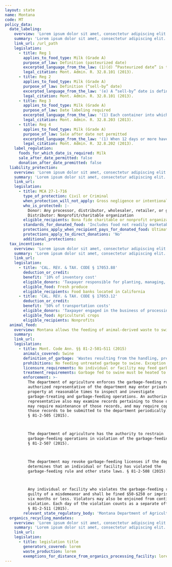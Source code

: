 ```yaml
---
layout: state
name: Montana
code: MT
policy_data:
  date_labeling:
    overview: 'Lorem ipsum dolor sit amet, consectetur adipiscing elit. Curabitur tellus mi, consequat at laoreet eget, vestibulum nec dolor. Vivamus volutpat quam ac quam bibendum rutrum.'
    summary: 'Lorem ipsum dolor sit amet, consectetur adipiscing elit. Curabitur tellus mi, consequat at laoreet eget, vestibulum nec dolor. Vivamus volutpat quam ac quam bibendum rutrum.'
    link_url: /url_path
    legislation:
      - title: Reg 1
        applies_to_food_type: Milk (Grade A)
        purpose_of_law: Definition (pasteurized date)
        excerpted_language_from_the_law: (1)(d) “Pasteurized date” is the same date a unit of milk completes pasteurization.
        legal_citation: Mont. Admin. R. 32.8.101 (2013).
      - title: Reg 2
        applies_to_food_type: Milk (Grade A)
        purpose_of_law: Definition (“sell-by” date)
        excerpted_language_from_the_law: '(e) A “sell-by” date is defined as the 12th consecutive day, never to exceed 288 hours, following pasteurization of a unit of milk.'
        legal_citation: Mont. Admin. R. 32.8.101 (2013).
      - title: Reg 3
        applies_to_food_type: Milk (Grade A)
        purpose_of_law: Date labeling required
        excerpted_language_from_the_law: '(1) Each container into which grade A pasteurized milk is placed for sale for public consumption must be marked with a pasteurized date and a sell-by date. (a) The sell-by and pasteurized date will be displayed in Arabic numerals or standard abbreviations for day and month, which shows the last day the milk may be sold as required by ARM 32.8.202.'
        legal_citation: Mont. Admin. R. 32.8.203 (2013).
      - title: Reg 4
        applies_to_food_type: Milk (Grade A)
        purpose_of_law: Sale after date not permitted
        excerpted_language_from_the_law: '(1) When 12 days or more have passed following pasteurization of a unit of grade A milk, there will be no quantities of that unit of milk sold or otherwise offered for public consumption. (2) No grade A pasteurized milk may be put in any container marked with a sell-by date which is more than 12 days after pasteurization of the milk for sale in Montana. (3) Unless otherwise agreed upon, the person who offers the milk for sale to the public is responsible for removing the milk at or before the expiration of the 12 days.'
        legal_citation: Mont. Admin. R. 32.8.202 (2013).
    label_regulation:
      foods_for_which_date_is_required: Milk
      sale_after_date_permitted: false
      donation_after_date_premitted: false
  liability_protection:
    overview: 'Lorem ipsum dolor sit amet, consectetur adipiscing elit. Curabitur tellus mi, consequat at laoreet eget, vestibulum nec dolor. Vivamus volutpat quam ac quam bibendum rutrum.'
    summary: 'Lorem ipsum dolor sit amet, consectetur adipiscing elit. Curabitur tellus mi, consequat at laoreet eget, vestibulum nec dolor. Vivamus volutpat quam ac quam bibendum rutrum.'
    link_url:
    legislation:
      - title: MCA 27-1-716
        type_of_protection: Civil or Criminal
        when_protection_will_not_apply: Gross negligence or intentional misconduct
        who_is_protected: |-
          Donor: Any processor, distributor, wholesaler, retailer, or gleaner
          Distributor: Nonprofit/charitable organization
        eligible_recipients: Bona fide charitable or nonprofit organization
        standards_for_donated_food: 'Includes food not readily marketable due to appearance, freshness, grade, or surplus'
        protections_apply_when_recipient_pays_for_donated_food: Ultimate distributor must distribute the food for free; donor is protected even if the ultimate distributor charges
        protections_apply_to_direct_donations: 'No'
        additional_protections:
  tax_incentives:
    overview: 'Lorem ipsum dolor sit amet, consectetur adipiscing elit. Curabitur tellus mi, consequat at laoreet eget, vestibulum nec dolor. Vivamus volutpat quam ac quam bibendum rutrum.'
    summary: 'Lorem ipsum dolor sit amet, consectetur adipiscing elit. Curabitur tellus mi, consequat at laoreet eget, vestibulum nec dolor. Vivamus volutpat quam ac quam bibendum rutrum.'
    link_url:
    legislation:
      - title: 'CAL. REV. & TAX. CODE § 17053.88'
        deduction_or_credit:
        benefit: '10% of inventory cost'
        eligible_donors: 'Taxpayer responsible for planting, managing, and harvesting crops'
        eligible_food: Fresh produce
        eligible_recipients: Food banks located in California
      - title: 'CAL. REV. & TAX. CODE § 17053.12'
        deduction_or_credit:
        benefit: '50% of transportation costs'
        eligible_donors: 'Taxpayer engaged in the business of processing, distributing, or selling agricultural products'
        eligible_food: Agricultural crops
        eligible_recipients: Nonprofits
  animal_feed:
    overview: Montana allows the feeding of animal-derived waste to swine provided that it has been properly heat-treated and fed by a licensed facility. All other waste may be fed to swine without heat-treatment. Individuals may feed household garbage to their own swine without heat-treating it and without a permit.
    summary:
    link_url:
    legislation:
      - title: Mont. Code Ann. §§ 81-2-501–511 (2015)
        animals_covered: Swine
        definition_of_garbage: 'Wastes resulting from the handling, preparation, cooking, and consumption of animal products, including animal carcasses or parts of animal carcasses, or other refuse of any character that has been associated with any animal products, including animal carcasses or parts of animal carcasses. § 81-2-501 (2015).'
        prohibitions: No feeding untreated garbage to swine. Exception for individuals feeding household garbage to swine. § 81-2-502 (2015).
        licensure_requirements: No individual or facility may feed garbage to animals or treat garbage to feed to animals without first obtaining an annual license from the department of agriculture. An individual may feed household garbage to his or her own swine without obtaining a license. § 81-2-502 (2015).
        treatment_requirements: Garbage fed to swine must be heated to a temperature of 212 degrees Fahrenheit for at least 30 minutes or treated in some other manner approved by the department of agriculture. § 81-2-509 (2015).
        enforcement: >-
          The department of agriculture enforces the garbage-feeding rule. An
          authorized representative of the department may enter private or public
          property at reasonable times to inspect and investigate
          garbage-treating and garbage-feeding operations. An authorized
          representative also may examine records pertaining to those operations,
          may require maintenance of those records, and may require copies of
          those records to be submitted to the department periodically.
          § 81-2-505 (2015).



          The department of agriculture has the authority to restrain
          garbage-feeding operations in violation of the garbage-feeding rule.
          § 81-2-507 (2015).



          The department may revoke garbage-feeding licenses if the department
          determines that an individual or facility has violated the
          garbage-feeding rule and other state laws. § 81-2-508 (2015).



          Any individual or facility who violates the garbage-feeding rule is
          guilty of a misdemeanor and shall be fined $50-$250 or imprisoned for
          six months or less. Violators may also be enjoined from continuing such
          violation. Each day of the violation counts as a separate offense.
          § 81-2-511 (2015).
        relevant_state_regulatory_body: 'Montana Department of Agriculture (§ 81-2-505 (2015)), <a href="http://agr.mt.gov/>http://agr.mt.gov/</a>.'
  organics_recycling_mandates:
    overview: 'Lorem ipsum dolor sit amet, consectetur adipiscing elit. Curabitur tellus mi, consequat at laoreet eget, vestibulum nec dolor. Vivamus volutpat quam ac quam bibendum rutrum.'
    summary: 'Lorem ipsum dolor sit amet, consectetur adipiscing elit. Curabitur tellus mi, consequat at laoreet eget, vestibulum nec dolor. Vivamus volutpat quam ac quam bibendum rutrum.'
    link_url:
    legislation:
      - title: legislation title
        generators_covered: lorem
        waste_production: lorem
        exemptions_for_distance_from_organics_processing_facility: lorem
---
```

